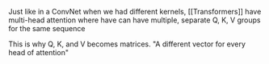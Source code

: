Just like in a ConvNet when we had different kernels, [[Transformers]] have multi-head attention where have can have multiple, separate Q, K, V groups for the same sequence

This is why Q, K, and V becomes matrices. "A different vector for every head of attention"